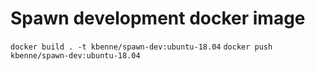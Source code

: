 # Spawn development docker image

`docker build . -t kbenne/spawn-dev:ubuntu-18.04`
`docker push kbenne/spawn-dev:ubuntu-18.04`
